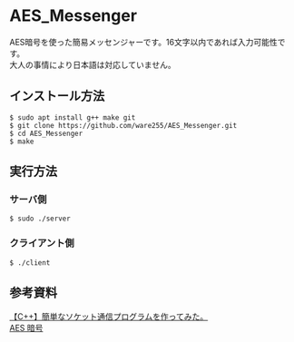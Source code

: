 # AES_Messenger
AES暗号を使った簡易メッセンジャーです。16文字以内であれば入力可能性です。<br>
大人の事情により日本語は対応していません。

## インストール方法
```
$ sudo apt install g++ make git
$ git clone https://github.com/ware255/AES_Messenger.git
$ cd AES_Messenger
$ make
```

## 実行方法
### サーバ側
```
$ sudo ./server
```
### クライアント側
```
$ ./client
```

## 参考資料
[【C++】簡単なソケット通信プログラムを作ってみた。](https://tora-k.com/2019/08/27/socket-c/)<br>
[AES 暗号](https://free.pjc.co.jp/AES/index.html)
